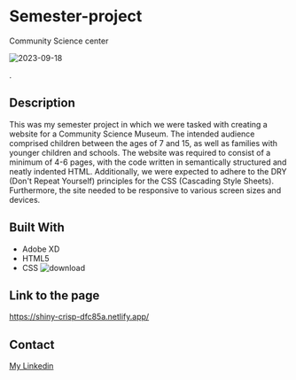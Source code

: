 # Semester-project
Community Science center

![2023-09-18](https://github.com/Ulvounth/Semester-project/assets/98667510/f53eb2b4-c0d8-48af-844c-cc98d34ffa0e)


.

## Description

This was my semester project in which we were tasked with creating a website for a Community Science Museum. The intended audience comprised children between the ages of 7 and 15, as well as families with younger children and schools. The website was required to consist of a minimum of 4-6 pages, with the code written in semantically structured and neatly indented HTML. Additionally, we were expected to adhere to the DRY (Don't Repeat Yourself) principles for the CSS (Cascading Style Sheets). Furthermore, the site needed to be responsive to various screen sizes and devices.

## Built With

- Adobe XD
- HTML5
- CSS ![download](https://github.com/Ulvounth/Semester-project/assets/98667510/f332e63f-6ab1-49b0-bbb8-bc1fb16fe5cc)


## Link to the page

https://shiny-crisp-dfc85a.netlify.app/


## Contact

[My Linkedin](https://www.linkedin.com/in/andreas-ulvund-98066376/)

